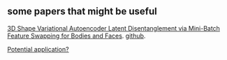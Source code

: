 some papers that might be useful
---

[3D Shape Variational Autoencoder Latent Disentanglement
via Mini-Batch Feature Swapping for Bodies and Faces](https://arxiv.org/pdf/2111.12448.pdf).  [github](https://github.com/simofoti/3DVAE-SwapDisentangled). 


[Potential application?](https://github.com/pkhungurn/talking-head-anime-2-demo)

